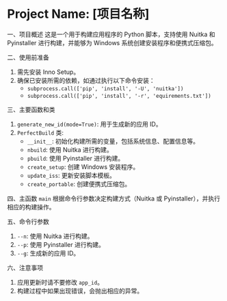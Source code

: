 # Project Name: [项目名称]

 一、项目概述
这是一个用于构建应用程序的 Python 脚本，支持使用 Nuitka 和 Pyinstaller 进行构建，并能够为 Windows 系统创建安装程序和便携式压缩包。

 二、使用前准备
1. 需先安装 Inno Setup。
2. 确保已安装所需的依赖，如通过执行以下命令安装：
   - `subprocess.call(['pip', 'install', '-U', 'nuitka'])`
   - `subprocess.call(['pip', 'install', '-r', 'equirements.txt'])`

 三、主要函数和类
1. `generate_new_id(mode=True)`: 用于生成新的应用 ID。
2. `PerfectBuild` 类:
    - `__init__`: 初始化构建所需的变量，包括系统信息、配置信息等。
    - `nbuild`: 使用 Nuitka 进行构建。
    - `pbuild`: 使用 Pyinstaller 进行构建。
    - `create_setup`: 创建 Windows 安装程序。
    - `update_iss`: 更新安装脚本模板。
    - `create_portable`: 创建便携式压缩包。

 四、主函数 `main`
根据命令行参数决定构建方式（Nuitka 或 Pyinstaller），并执行相应的构建操作。

 五、命令行参数
1. `--n`: 使用 Nuitka 进行构建。
2. `--p`: 使用 Pyinstaller 进行构建。
3. `--g`: 生成新的应用 ID。

 六、注意事项
1. 应用更新时请不要修改 `app_id`。
2. 构建过程中如果出现错误，会抛出相应的异常。
